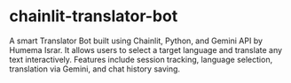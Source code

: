 # chainlit-translator-bot
A smart Translator Bot built using Chainlit, Python, and Gemini API by Humema Israr. It allows users to select a target language and translate any text interactively. Features include session tracking, language selection, translation via Gemini, and chat history saving.
